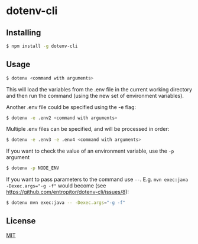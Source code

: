 # dotenv-cli

## Installing

```bash
$ npm install -g dotenv-cli
```

## Usage

```bash
$ dotenv <command with arguments>
```

This will load the variables from the .env file in the current working directory and then run the command (using the new set of environment variables).

Another .env file could be specified using the -e flag:
```bash
$ dotenv -e .env2 <command with arguments>
```

Multiple .env files can be specified, and will be processed in order:
```bash
$ dotenv -e .env3 -e .env4 <command with arguments>
```

If you want to check the value of an environment variable, use the `-p` argument
```bash
$ dotenv -p NODE_ENV
```

If you want to pass parameters to the command use `--`. E.g. `mvn exec:java -Dexec.args="-g -f"` would become (see https://github.com/entropitor/dotenv-cli/issues/8):

```bash
$ dotenv mvn exec:java -- -Dexec.args="-g -f"
``` 

## License

[MIT](https://en.wikipedia.org/wiki/MIT_License)

